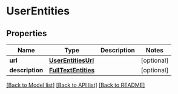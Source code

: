 # UserEntities

## Properties
Name | Type | Description | Notes
------------ | ------------- | ------------- | -------------
**url** | [**UserEntitiesUrl**](UserEntitiesUrl.md) |  | [optional] 
**description** | [**FullTextEntities**](FullTextEntities.md) |  | [optional] 

[[Back to Model list]](../README.md#documentation-for-models) [[Back to API list]](../README.md#documentation-for-api-endpoints) [[Back to README]](../README.md)


